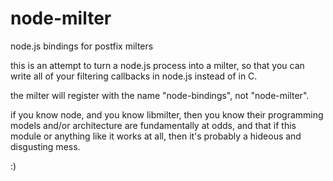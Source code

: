 # node-milter
node.js bindings for postfix milters

this is an attempt to turn a node.js process into a milter, so that you can
write all of your filtering callbacks in node.js instead of in C.

the milter will register with the name "node-bindings", not "node-milter".

if you know node, and you know libmilter, then you know their programming
models and/or architecture are fundamentally at odds, and that if this module or
anything like it works at all, then it's probably a hideous and disgusting mess.

:)
